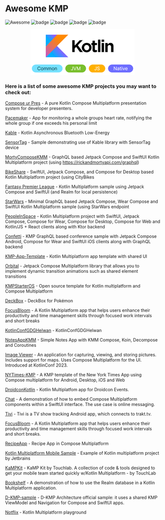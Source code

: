 # Awesome KMP
![Awesome](https://cdn.rawgit.com/sindresorhus/awesome/d7305f38d29fed78fa85652e3a63e154dd8e8829/media/badge.svg)
![badge][badge-android]
![badge][badge-ios]
![badge][badge-js]
![badge][badge-mac]

<p align="center">
  <img  src="logo.png">
</p>

### Here is a list of some awesome KMP projects you may want to check out:
[Compose ur Pres](https://github.com/KodeinKoders/CuP) - A pure Kotlin Compose Multiplatform presentation system for developer presenters.

[Pacemaker](https://github.com/sellmair/pacemaker) - App for monitoring a whole groups heart rate, notifying the whole group if one exceeds his personal limit

[Kable](https://github.com/JuulLabs/kable) - Kotlin Asynchronous Bluetooth Low-Energy

[SensorTag](https://github.com/JuulLabs/sensortag) - Sample demonstrating use of Kable library with SensorTag device

[MortyComposeKMM](https://github.com/joreilly/MortyComposeKMM) - GraphQL based Jetpack Compose and SwiftUI Kotlin Multiplatform project (using https://rickandmortyapi.com/graphql)

[BikeShare](https://github.com/joreilly/BikeShare) - SwiftUI, Jetpack Compose, and Compose for Desktop based Kotlin Multiplatform project (using CityBikes

[Fantasy Premier League](https://github.com/joreilly/FantasyPremierLeague) - Kotlin Multiplatform sample using Jetpack Compose and SwiftUI (and Realm for local persistence)

[StarWars](https://github.com/joreilly/StarWars) - Minimal GraphQL based Jetpack Compose, Wear Compose and SwiftUI Kotlin Multiplatform sample (using StarWars endpoint

[PeopleInSpace](https://github.com/joreilly/PeopleInSpace) - Kotlin Multiplatform project with SwiftUI, Jetpack Compose, Compose for Wear, Compose for Desktop, Compose for Web and Kotlin/JS + React clients along with Ktor backend

[Confetti](https://github.com/joreilly/Confetti) - KMP GraphQL based conference sample with Jetpack Compose Android, Compose for Wear and SwiftUI iOS clients along with GraphQL backend

[KMP-App-Template](https://github.com/Kotlin/KMP-App-Template) - Kotlin Multiplatform app template with shared UI

[Orbital](https://github.com/skydoves/Orbital) - Jetpack Compose Multiplatform library that allows you to implement dynamic transition animations such as shared element transitions

[KMPStarterOS](https://github.com/AppKickstarter/KMPStarterOS) - Open source template for Kotlin multiplatform and Compose Multiplatform

[DeckBox](https://github.com/r0adkll/DeckBox) - DeckBox for Pokémon

[FocusBloom](https://github.com/JoelKanyi/FocusBloom) - A Kotlin Multiplatform app that helps users enhance their productivity and time management skills through focused work intervals and short breaks

[KotlinConfGDGHelwan](https://github.com/qamarelsafadi/KotlinConfGDGHelwan) - KotlinConfGDGHelwan

[NotesAppKMM](https://github.com/kamathis4/NotesAppKMM) - Simple Notes App with KMM Compose, Koin, Decompose and Coroutines

[Image Viewer](https://github.com/JetBrains/compose-multiplatform/tree/master/examples/imageviewer) - An application for capturing, viewing, and storing pictures. Includes support for maps. Uses Compose Multiplatform for the UI. Introduced at KotlinConf 2023.

[NYTimes-KMP](https://github.com/xxfast/NYTimes-KMP) - A KMP template of the New York Times App using Compose multiplatform for Android, Desktop, iOS and Web

[DroidconKotlin](https://github.com/touchlab/DroidconKotlin) - Kotlin Multiplatfom app for Droidcon Events.


[Chat](https://github.com/JetBrains/compose-multiplatform/tree/master/examples/chat) - A demonstration of how to embed Compose Multiplatform components within a SwiftUI interface. The use case is online messaging.

[Tivi](https://github.com/chrisbanes/tivi) - Tivi is a TV show tracking Android app, which connects to trakt.tv.

[FocusBloom](https://github.com/JoelKanyi/FocusBloom) - A Kotlin Multiplatform app that helps users enhance their productivity and time management skills through focused work intervals and short breaks.

[RecipeApp](https://github.com/SEAbdulbasit/recipe-app) - Recipe App in Compose Multiplatform

[Kotlin Multiplatform Mobile Sample](https://github.com/Kotlin/kmm-basic-sample) - Example of Kotlin multiplatform project by Jetbrains



[KaMPKit](https://github.com/touchlab/KaMPKit) - KaMP Kit by Touchlab. A collection of code & tools designed to get your mobile team started quickly w/Kotlin Multiplatform - by TouchLab

[Bookshelf](https://github.com/realm/realm-kotlin-samples/tree/main/Bookshelf) - A demonstration of how to use the Realm database in a Kotlin Multiplatform application.

[D-KMP-sample](https://github.com/dbaroncelli/D-KMP-sample) - D-KMP Architecture official sample: it uses a shared KMP ViewModel and Navigation for Compose and SwiftUI apps.

[Notflix](https://github.com/VictorKabata/Notflix) - Kotlin Multiplatform playground


[badge-android]: http://img.shields.io/badge/platform-android-6EDB8D.svg?style=flat
[badge-ios]: http://img.shields.io/badge/platform-ios-CDCDCD.svg?style=flat
[badge-js]: http://img.shields.io/badge/platform-js-F8DB5D.svg?style=flat
[badge-jvm]: http://img.shields.io/badge/platform-jvm-DB413D.svg?style=flat
[badge-linux]: http://img.shields.io/badge/platform-linux-2D3F6C.svg?style=flat
[badge-mac]: http://img.shields.io/badge/platform-macos-111111.svg?style=flat
[badge-tvos]: http://img.shields.io/badge/platform-tvos-808080.svg?style=flat
[badge-wasm]: https://img.shields.io/badge/platform-wasm-624FE8.svg?style=flat
[badge-watchos]: http://img.shields.io/badge/platform-watchos-C0C0C0.svg?style=flat
[badge-windows]: http://img.shields.io/badge/platform-windows-4D76CD.svg?style=flat
